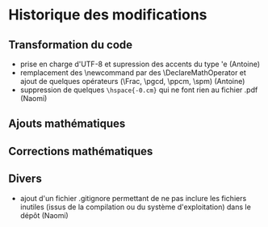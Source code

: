 # Historique des modifications

## Transformation du code
- prise en charge d'UTF-8 et supression des accents du type \'e (Antoine)
- remplacement des \newcommand par des \DeclareMathOperator et ajout de quelques opérateurs (\Frac, \pgcd, \ppcm, \spm) (Antoine)
- suppression de quelques `\hspace{-0.cm}` qui ne font rien au fichier .pdf (Naomi)

## Ajouts mathématiques

## Corrections mathématiques

## Divers
- ajout d'un fichier .gitignore permettant de ne pas inclure les fichiers inutiles (issus de la compilation ou du système d'exploitation) dans le dépôt (Naomi)
